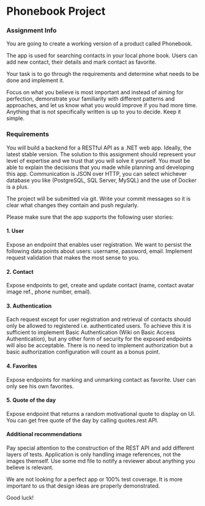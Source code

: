 # Phonebook Project

### Assignment Info

You are going to create a working version of a product called Phonebook.

The app is used for searching contacts in your local phone book. Users can add new contact, their details and mark contact as favorite.

Your task is to go through the requirements and determine what needs to be done and implement it.

Focus on what you believe is most important and instead of aiming for perfection, demonstrate your familiarity with different patterns and approaches, and let us know what you would improve if you had more time. Anything that is not specifically written is up to you to decide. Keep it simple.

### Requirements

You will build a backend for a RESTful API as a .NET web app. Ideally, the latest stable version. The solution to this assignment should represent your level of expertise and we trust that you will solve it yourself. You must be able to explain the decisions that you made while planning and developing this app. Communication is JSON over HTTP, you can select whichever database you like (PostgreSQL, SQL Server, MySQL) and the use of Docker is a plus.

The project will be submitted via git. Write your commit messages so it is clear what changes they contain and push regularly.

Please make sure that the app supports the following user stories:

#### 1. User

Expose an endpoint that enables user registration. We want to persist the following data points about users: username, password, email. Implement request validation that makes the most sense to you.

#### 2. Contact

Expose endpoints to get, create and update contact (name, contact avatar image ref., phone number, email).

#### 3. Authentication

Each request except for user registration and retrieval of contacts should only be allowed to registered i.e. authenticated users. To achieve this it is sufficient to implement Basic Authentication (Wiki on Basic Access Authentication), but any other form of security for the exposed endpoints will also be acceptable. There is no need to implement authorization but a basic authorization configuration will count as a bonus point.

#### 4. Favorites

Expose endpoints for marking and unmarking contact as favorite. User can only see his own favorites.

#### 5. Quote of the day

Expose endpoint that returns a random motivational quote to display on UI. You can get free quote of the day by calling quotes.rest API.

#### Additional recommendations

Pay special attention to the construction of the REST API and add different layers of tests. Application is only handling image references, not the images themself. Use some md file to notify a reviewer about anything you believe is relevant.

We are not looking for a perfect app or 100% test coverage. It is more important to us that design ideas are properly demonstrated.

Good luck!
